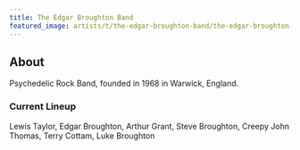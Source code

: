 ```yaml
---
title: The Edgar Broughton Band
featured_image: artists/t/the-edgar-broughton-band/the-edgar-broughton-band.jpg
---
```

## About

Psychedelic Rock Band, founded in 1968 in Warwick, England.

### Current Lineup

Lewis Taylor, Edgar Broughton, Arthur Grant, Steve Broughton, Creepy John Thomas, Terry Cottam, Luke Broughton

